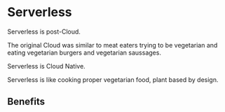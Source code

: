 # Serverless

Serverless is post-Cloud.

The original Cloud was similar to meat eaters trying to be vegetarian and eating vegetarian burgers and vegetarian saussages.

Serverless is Cloud Native.

Serverless is like cooking proper vegetarian food, plant based by design.

## Benefits

